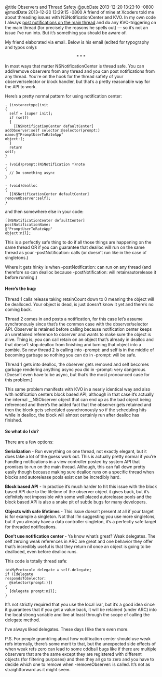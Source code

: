 @title Observers and Thread Safety
@pubDate 2013-12-20 13:23:10 -0800
@modDate 2013-12-20 13:29:15 -0800
A friend of mine at Xcoders told me about threading issues with NSNotificationCenter and KVO. In my own code I always [post notifications on the main thread](https://github.com/quartermaster/QSKit/blob/master/Classes/Foundation/NSNotificationCenter%2BQSKit.h) and do any KVO-triggering on the main thread (for precisely the reasons he spells out) — so it’s not an issue I’ve run into. But it’s something you should be aware of.

My friend elaborated via email. Below is his email (edited for typography and typos only):

<p style="text-align:center">* * *</p>

In most ways that matter NSNotificationCenter is thread safe. You can add/remove observers from any thread and you can post notifications from any thread. You’re on the hook for the thread safety of your observer/selector or block handler, but that’s a pretty reasonable way for the API to work.

Here’s a pretty normal pattern for using notification center:

<code>- (instancetype)init</code><br />
<code>{</code><br />
<code>&nbsp;&nbsp;self = [super init];</code><br />
<code>&nbsp;&nbsp;if (self)</code><br />
<code>&nbsp;&nbsp;{</code><br />
<code>&nbsp;&nbsp;&nbsp;&nbsp;[[NSNotificationCenter defaultCenter] addObserver:self selector:@selector(prompt:) name:@"PromptUserToRateApp" object:];</code><br />
<code>&nbsp;&nbsp;}</code><br />
<code>&nbsp;&nbsp;return self;</code><br />
<code>}</code>

<code>- (void)prompt:(NSNotification *)note</code><br />
<code>{</code><br />
<code>&nbsp;&nbsp;// Do something async</code><br />
<code>}</code>

<code>- (void)dealloc</code><br />
<code>{</code><br />
<code>&nbsp;&nbsp;[[NSNotificationCenter defaultCenter] removeObserver:self];</code><br />
<code>}</code>

and then somewhere else in your code:

<code>[[NSNotificationCenter defaultCenter] postNotificationName:<br />@"PromptUserToRateApp" object:nil];</code>

This is a perfectly safe thing to do if all those things are happening on the same thread OR if you can guarantee that dealloc will run on the same thread as your -postNotification: calls (or doesn’t run like in the case of singletons.)

Where it gets hinky is when -postNotification: can run on any thread (and therefore so can dealloc because -postNotification: will retain/autorelease it before running.)

#### Here’s the bug:

Thread 1 calls release taking retainCount down to 0 meaning the object will be dealloced. Your object is dead, is just doesn’t know it yet and there’s no coming back.

Thread 2 comes in and posts a notification, for this case let’s assume synchronously since that’s the common case with the observer/selector API. Observer is retained before calling because notification center keeps an unretained reference to observer and wants to make sure the object is alive. Thing is, you can call retain on an object that’s already in dealloc and that doesn’t stop dealloc from finishing and turning that object into a zombie. So now thread 2 is calling into -prompt: and self is in the middle of becoming garbage so nothing you can do in -prompt: will be safe.

Thread 1 gets into dealloc, the observer gets removed and self becomes garbage rendering anything async you did in -prompt: very dangerous. (Doesn’t even have to be async, but that’s the most pronounced case for this problem.)

This same problem manifests with KVO in a nearly identical way and also with notification centers block based API, although in that case it’s actually the internal __NSObserver object that can end up as the bad object being referenced and there’s the added fact that the observer gets retained and then the block gets scheduled asynchronously so if the scheduling hits while in dealloc, the block will almost certainly run after dealloc has finished.

#### So what do I do?

There are a few options:

<strong>Serialization</strong> - Run everything on one thread, not exactly elegant, but it does take a lot of the guess work out. This is actually pretty normal if you’re handling notifications in a view controller posted by system API that promises to run on the main thread. Although, this can fall down pretty easily though because making sure dealloc runs on a specific thread when blocks and autorelease pools exist can be incredibly hard.

<strong>Block based API</strong> - In practice it’s much harder to hit this issue with the block based API due to the lifetime of the observer object it gives back, but it’s definitely not impossible with some well placed autorelease pools and the block based API is also a snake pit of subtle bugs for many developers.

<strong>Objects with safe lifetimes</strong> - This issue doesn’t present at all if your target is for example a singleton. Not that I’m suggesting you use more singletons, but if you already have a data controller singleton, it’s a perfectly safe target for threaded notifications.

<strong>Don’t use notification center</strong> - Ya know what’s great? Weak delegates. The self zeroing weak references in ARC are great and one behavior they offer that’s incredibly useful is that they return nil once an object is going to be dealloced, even before dealloc runs.

This code is totally thread safe:

<code>id&lt;MyProtocol> delegate = self.delegate;</code><br />
<code>if ([delegate respondsToSelector:<br />&nbsp;&nbsp;@selector(prompt:)])</code><br />
<code>{</code><br />
<code>&nbsp;&nbsp;[delegate prompt:nil];</code><br />
<code>}</code>

It’s not strictly required that you use the local ivar, but it’s a good idea since it guarantees that if you get a value back, it will be retained (under ARC) into the local strong variable and live at least through the scope of calling the delegate method.

I’ve always liked delegates. These days I like them even more.

P.S. For people grumbling about how notification center should use weak refs internally, there’s some merit to that, but the unexpected side effects of when weak refs zero can lead to some oddball bugs like if there are multiple observers that are the same except they are registered with different objects (for filtering purposes) and then they all go to zero and you have to decide which one to remove when -removeObserver: is called. It’s not as straightforward as it might seem.
